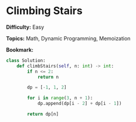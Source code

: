 # Climbing Stairs

**Difficulty:** Easy

**Topics:** Math, Dynamic Programming, Memoization

**Bookmark:**

```python
class Solution:
    def climbStairs(self, n: int) -> int:
        if n <= 2:
            return n

        dp = [-1, 1, 2]

        for i in range(3, n + 1):
            dp.append(dp[i - 2] + dp[i - 1])

        return dp[n]
```
